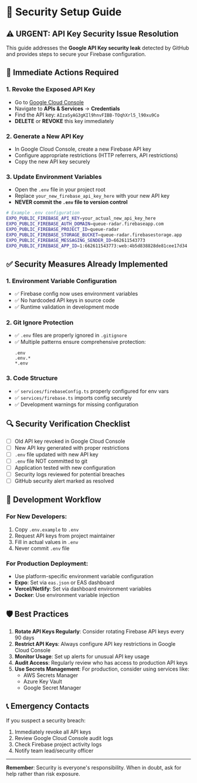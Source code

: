 # 🔐 Security Setup Guide

## ⚠️ URGENT: API Key Security Issue Resolution

This guide addresses the **Google API Key security leak** detected by GitHub and provides steps to secure your Firebase configuration.

## 🚨 Immediate Actions Required

### 1. **Revoke the Exposed API Key**
- Go to [Google Cloud Console](https://console.cloud.google.com/)
- Navigate to **APIs & Services** → **Credentials**
- Find the API key: `AIzaSyAG3gKIl9hnvFIBB-TOqhXrl5_l90xu9Co`
- **DELETE** or **REVOKE** this key immediately

### 2. **Generate a New API Key**
- In Google Cloud Console, create a new Firebase API key
- Configure appropriate restrictions (HTTP referrers, API restrictions)
- Copy the new API key securely

### 3. **Update Environment Variables**
- Open the `.env` file in your project root
- Replace `your_new_firebase_api_key_here` with your new API key
- **NEVER commit the `.env` file to version control**

```bash
# Example .env configuration
EXPO_PUBLIC_FIREBASE_API_KEY=your_actual_new_api_key_here
EXPO_PUBLIC_FIREBASE_AUTH_DOMAIN=queue-radar.firebaseapp.com
EXPO_PUBLIC_FIREBASE_PROJECT_ID=queue-radar
EXPO_PUBLIC_FIREBASE_STORAGE_BUCKET=queue-radar.firebasestorage.app
EXPO_PUBLIC_FIREBASE_MESSAGING_SENDER_ID=662611543773
EXPO_PUBLIC_FIREBASE_APP_ID=1:662611543773:web:4b5d838828de81cee17d34
```

## ✅ Security Measures Already Implemented

### 1. **Environment Variable Configuration**
- ✅ Firebase config now uses environment variables
- ✅ No hardcoded API keys in source code
- ✅ Runtime validation in development mode

### 2. **Git Ignore Protection**
- ✅ `.env` files are properly ignored in `.gitignore`
- ✅ Multiple patterns ensure comprehensive protection:
  ```gitignore
  .env
  .env.*
  *.env
  ```

### 3. **Code Structure**
- ✅ `services/firebaseConfig.ts` properly configured for env vars
- ✅ `services/firebase.ts` imports config securely
- ✅ Development warnings for missing configuration

## 🔍 Security Verification Checklist

- [ ] Old API key revoked in Google Cloud Console
- [ ] New API key generated with proper restrictions
- [ ] `.env` file updated with new API key
- [ ] `.env` file NOT committed to git
- [ ] Application tested with new configuration
- [ ] Security logs reviewed for potential breaches
- [ ] GitHub security alert marked as resolved

## 🚀 Development Workflow

### For New Developers:
1. Copy `.env.example` to `.env`
2. Request API keys from project maintainer
3. Fill in actual values in `.env`
4. Never commit `.env` file

### For Production Deployment:
- Use platform-specific environment variable configuration
- **Expo**: Set via `eas.json` or EAS dashboard
- **Vercel/Netlify**: Set via dashboard environment variables
- **Docker**: Use environment variable injection

## 🛡️ Best Practices

1. **Rotate API Keys Regularly**: Consider rotating Firebase API keys every 90 days
2. **Restrict API Keys**: Always configure API key restrictions in Google Cloud Console
3. **Monitor Usage**: Set up alerts for unusual API key usage
4. **Audit Access**: Regularly review who has access to production API keys
5. **Use Secrets Management**: For production, consider using services like:
   - AWS Secrets Manager
   - Azure Key Vault
   - Google Secret Manager

## 📞 Emergency Contacts

If you suspect a security breach:
1. Immediately revoke all API keys
2. Review Google Cloud Console audit logs
3. Check Firebase project activity logs
4. Notify team lead/security officer

---

**Remember**: Security is everyone's responsibility. When in doubt, ask for help rather than risk exposure.

